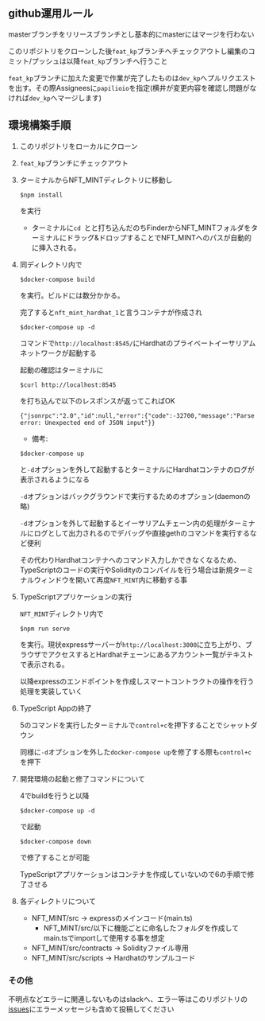## github運用ルール
masterブランチをリリースブランチとし基本的にmasterにはマージを行わない


このリポジトリをクローンした後`feat_kp`ブランチへチェックアウトし編集のコミット/プッシュは以降`feat_kp`ブランチへ行うこと


`feat_kp`ブランチに加えた変更で作業が完了したものは`dev_kp`へプルリクエストを出す。その際Assigneesに`papilioio`を指定(横井が変更内容を確認し問題がなければ`dev_kp`へマージします)



## 環境構築手順

1. このリポジトリをローカルにクローン
2. `feat_kp`ブランチにチェックアウト
3. ターミナルからNFT_MINTディレクトリに移動し
    ```
    $npm install
    ```
    を実行

    * ターミナルに`cd `とと打ち込んだのちFinderからNFT_MINTフォルダをターミナルにドラッグ&ドロップすることでNFT_MINTへのパスが自動的に挿入される。


4. 同ディレクトリ内で
    ```
    $docker-compose build
    ```
    を実行。ビルドには数分かかる。
    
    
    完了すると`nft_mint_hardhat_1`と言うコンテナが作成され

    ```
    $docker-compose up -d
    ```
    コマンドで`http://localhost:8545/`にHardhatのプライベートイーサリアムネットワークが起動する


    起動の確認はターミナルに
    ```
    $curl http://localhost:8545
    ```
    を打ち込んで以下のレスポンスが返ってこればOK
    ```
    {"jsonrpc":"2.0","id":null,"error":{"code":-32700,"message":"Parse error: Unexpected end of JSON input"}}
    ```

    * 備考:
    ```
    $docker-compose up
    ```
    と`-d`オプションを外して起動するとターミナルにHardhatコンテナのログが表示されるようになる

    `-d`オプションはバックグラウンドで実行するためのオプション(daemonの略)

    `-d`オプションを外して起動するとイーサリアムチェーン内の処理がターミナルにログとして出力されるのでデバッグや直接gethのコマンドを実行するなど便利

    その代わりHardhatコンテナへのコマンド入力しかできなくなるため、TypeScriptのコードの実行やSolidityのコンパイルを行う場合は新規ターミナルウィンドウを開いて再度`NFT_MINT`内に移動する事


5. TypeScriptアプリケーションの実行

    `NFT_MINT`ディレクトリ内で
    ```
    $npm run serve
    ```
    を実行。現状expressサーバーが`http://localhost:3000`に立ち上がり、ブラウザでアクセスするとHardhatチェーンにあるアカウント一覧がテキストで表示される。


    以降expressのエンドポイントを作成しスマートコントラクトの操作を行う処理を実装していく


6. TypeScript Appの終了

    5のコマンドを実行したターミナルで`control+c`を押下することでシャットダウン

    同様に`-d`オプションを外した`docker-compose up`を修了する際も`control+c`を押下


7. 開発環境の起動と修了コマンドについて

    4でbuildを行うと以降
    ```
    $docker-compose up -d
    ```
    で起動

    ```
    $docker-compose down
    ```
    で修了することが可能

    TypeScriptアプリケーションはコンテナを作成していないので6の手順で修了させる


8. 各ディレクトリについて

     - NFT_MINT/src -> expressのメインコード(main.ts)
        - NFT_MINT/src/以下に機能ごとに命名したフォルダを作成してmain.tsでimportして使用する事を想定
     - NFT_MINT/src/contracts -> Solidityファイル専用
     - NFT_MINT/src/scripts -> Hardhatのサンプルコード

### その他
不明点などエラーに関連しないものはslackへ、エラー等はこのリポジトリの[issues](https://github.com/papilioio/nft_mint/issues)にエラーメッセージも含めて投稿してください